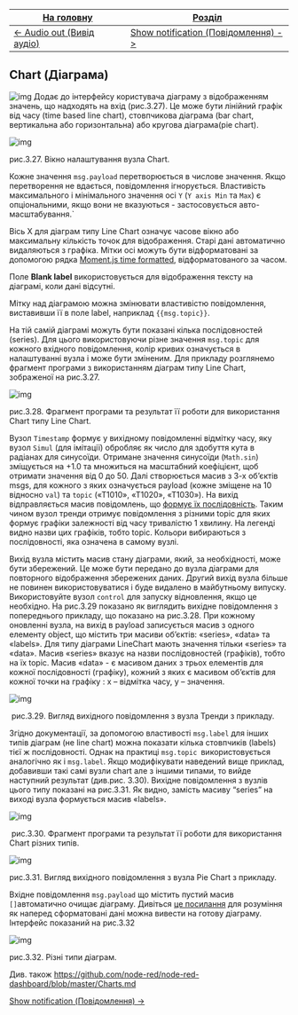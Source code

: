 | [На головну](../)                          | [Розділ](README.md)                                         |
| ------------------------------------------ | ----------------------------------------------------------- |
| [<- Audio out (Вивід аудіо)](Audio_out.md) | [Show notification (Повідомлення) ->](Show_notification.md) |

## Chart (Діаграма)

![img](media/chart.png) Додає до інтерфейсу користувача діаграму з відображенням значень, що надходять на вхід (рис.3.27).  Це може бути лінійний графік від часу (time based line chart), стовпчикова діаграма (bar chart, вертикальна або горизонтальна) або кругова діаграма(pie chart).

![img](media/3_27.png)

рис.3.27. Вікно налаштування вузла Chart.

Кожне значення `msg.payload` перетворюється в числове значення. Якщо перетворення не вдається, повідомлення ігнорується. Властивість максимального і мінімального значення осі `Y` (`Y axis Min` та `Max`) є опціональними, якщо вони не вказуються - застосовується авто-масштабування.`

Вісь X для діаграм типу Line Chart означує часове вікно або максимальну кількість точок для відображення. Старі дані автоматично видаляються з графіка. Мітки осі можуть бути відформатовані за допомогою рядка [Moment.js time formatted](https://momentjs.com/docs/#/displaying/format/), відформатованого за часом.

Поле **Blank label** використовується для відображення тексту на діаграмі, коли дані відсутні. 

Мітку над діаграмою можна змінювати властивістю повідомлення, виставивши її в поле label, наприклад `{{msg.topic}}`.

На тій самій діаграмі можуть бути показані кілька послідовностей (series). Для цього  використовуючи різне значення `msg.topic` для кожного вхідного повідомлення, колір кривих означується в налаштуванні вузла і може бути зміненим. Для прикладу розглянемо фрагмент програми з використанням діаграм типу Line Chart, зображеної на рис.3.27. 

![img](media/3_28.png)

рис.3.28. Фрагмент програми та результат її роботи для використання Chart типу Line Chart.

Вузол `Timestamp` формує у вихідному повідомленні відмітку часу, яку вузол `Simul` (для імітації) обробляє як число для здобуття кута в радіанах для синусоїди. Отримане значення синусоїди (`Math.sin`) зміщується на +1.0 та множиться на масштабний коефіцієнт, щоб отримати значення від 0 до 50. Далі створюється масив з 3-х об’єктів msgs, для кожного з яких означується payload (кожне зміщене на 10 відносно `val`) та `topic` («T1010», «T1020», «T1030»). На вихід відправляється масив повідомлень, що [формує їх послідовність](#_Відправка_кількох_повідомлень). Таким чином вузол тренди отримує повідомлення з різними topic для яких формує графіки залежності від часу тривалістю 1 хвилину. На легенді видно назви цих графіків, тобто topic. Кольори вибираються з послідовності, яка означена в самому вузлі.

Вихід вузла містить масив стану діаграми, який, за необхідності, може бути збережений. Це може бути передано до вузла діаграми для повторного відображення збережених даних. Другий вихід вузла більше не повинен використовуватися і буде видалено в майбутньому випуску. Використовуйте вузол `control` для запуску відновлення, якщо це необхідно. На рис.3.29 показано як виглядить вихідне повідомлення з попереднього прикладу, що показано на рис.3.28. При кожному оновленні вузла, на вихід в payload записується масив з одного елементу object, що містить три масиви об’єктів: «series», «data» та «labels». Для типу діаграми LineChart мають значення тільки «series» та «data». Масив «series» вказує на назви послідовностей (графіків), тобто на їх topic. Масив «data» - є масивом даних з трьох елементів для кожної послідовності (графіку), кожний з яких є масивом об’єктів для кожної точки на графіку : x – відмітка часу, y – значення.  

![img](media/3_29.png)

​    рис.3.29. Вигляд вихідного повідомлення з вузла Тренди з прикладу.

Згідно документації, за допомогою властивості `msg.label` для інших типів діаграм (не line chart) можна показати кілька стовпчиків (labels) тієї ж послідовності. Однак на практиці `msg.topic `використовується аналогічно як і `msg.label`.  Якщо модифікувати наведений вище приклад, добавивши такі самі вузли chart але з іншими типами, то вийде наступний результат (див.рис. 3.30). Вихідне повідомлення з вузлів цього типу показані на рис.3.31. Як видно, замість масиву “series” на виході вузла формується масив «labels».  

![img](media/3_30.png)

​    рис.3.30. Фрагмент програми та результат її роботи для використання Chart різних типів.

![img](media/3_31.png)    

рис.3.31. Вигляд вихідного повідомлення з вузла Pie Chart з прикладу.

Вхідне повідомлення `msg.payload` що містить пустий масив `[]`автоматично очищає діаграму. Дивіться [це посилання](https://github.com/node-red/node-red-dashboard/blob/master/Charts.md) для розуміння як наперед сформатовані дані можна вивести на готову діаграму. Інтерфейс показаний на рис.3.32

![img](media/3_32.png)

рис.3.32. Різні типи діаграм.

Див. також https://github.com/node-red/node-red-dashboard/blob/master/Charts.md

[Show notification (Повідомлення) ->](Show_notification.md)